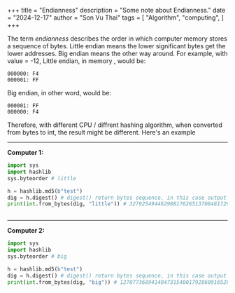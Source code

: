 +++
title = "Endianness"
description = "Some note about Endianness."
date = "2024-12-17"
author = "Son Vu Thai"
tags = [
    "Algorithm",
    "computing",
]
+++

The term *endianness* describes the order in which computer memory stores a sequence of bytes. Little endian means the lower significant bytes get the lower addresses. Big endian means the other way around. 
For example, with value = -12, Little endian, in memory , would be:
```
000000: F4
000001: FF
```
Big endian, in other word, would be:
```
000001: FF
000000: F4
```
Therefore, with different CPU / diffrent hashing algorithm, when converted from bytes to int, the result might be different. Here's an example

-----------------------------------------------------------------------------------------------------------------

**Computer 1:**
```python
import sys
import hashlib
sys.byteorder # little

h = hashlib.md5(b"test")
dig = h.digest() # digest() return bytes sequence, in this case output is in little endian
print(int.from_bytes(dig, "little")) # 327925494462908176265137084817260384009
    
```
-----------------------------------------------------------------------------------------------------------------
**Computer 2:**
```python
import sys
import hashlib
sys.byteorder # big

h = hashlib.md5(b"test")
dig = h.digest() # digest() return bytes sequence, in this case output is in little endian
print(int.from_bytes(dig, "big")) # 12707736894140473154801792860916528374
```


